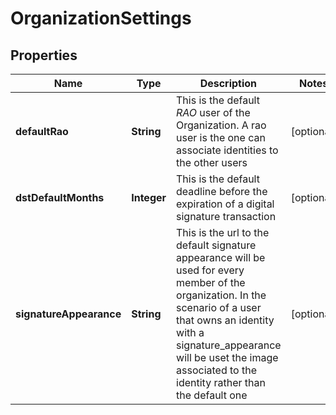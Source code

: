 

# OrganizationSettings

## Properties

Name | Type | Description | Notes
------------ | ------------- | ------------- | -------------
**defaultRao** | **String** | This is the default *RAO* user of the Organization. A rao user is the one can associate identities to the other users  |  [optional]
**dstDefaultMonths** | **Integer** | This is the default deadline before the expiration of a digital signature transaction |  [optional]
**signatureAppearance** | **String** | This is the url to the default signature appearance will be used for every member of the organization. In the scenario of a user that owns an identity with a signature_appearance will be uset the image associated to the identity rather than the default one  |  [optional]



